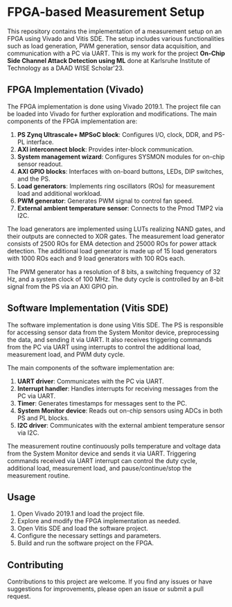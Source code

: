 # FPGA-based Measurement Setup

This repository contains the implementation of a measurement setup on an FPGA using Vivado and Vitis SDE. The setup includes various functionalities such as load generation, PWM generation, sensor data acquisition, and communication with a PC via UART. This is my work for the project **On-Chip Side Channel Attack Detection using ML** done at Karlsruhe Institute of Technology as a DAAD WISE Scholar'23.

## FPGA Implementation (Vivado)

The FPGA implementation is done using Vivado 2019.1. The project file can be loaded into Vivado for further exploration and modifications. The main components of the FPGA implementation are:

1. **PS Zynq Ultrascale+ MPSoC block**: Configures I/O, clock, DDR, and PS-PL interface.
2. **AXI interconnect block**: Provides inter-block communication.
3. **System management wizard**: Configures SYSMON modules for on-chip sensor readout.
4. **AXI GPIO blocks**: Interfaces with on-board buttons, LEDs, DIP switches, and the PS.
5. **Load generators**: Implements ring oscillators (ROs) for measurement load and additional workload.
6. **PWM generator**: Generates PWM signal to control fan speed.
7. **External ambient temperature sensor**: Connects to the Pmod TMP2 via I2C.

The load generators are implemented using LUTs realizing NAND gates, and their outputs are connected to XOR gates. The measurement load generator consists of 2500 ROs for EMA detection and 25000 ROs for power attack detection. The additional load generator is made up of 15 load generators with 1000 ROs each and 9 load generators with 100 ROs each.

The PWM generator has a resolution of 8 bits, a switching frequency of 32 Hz, and a system clock of 100 MHz. The duty cycle is controlled by an 8-bit signal from the PS via an AXI GPIO pin.

## Software Implementation (Vitis SDE)

The software implementation is done using Vitis SDE. The PS is responsible for accessing sensor data from the System Monitor device, preprocessing the data, and sending it via UART. It also receives triggering commands from the PC via UART using interrupts to control the additional load, measurement load, and PWM duty cycle.

The main components of the software implementation are:

1. **UART driver**: Communicates with the PC via UART.
2. **Interrupt handler**: Handles interrupts for receiving messages from the PC via UART.
3. **Timer**: Generates timestamps for messages sent to the PC.
4. **System Monitor device**: Reads out on-chip sensors using ADCs in both PS and PL blocks.
5. **I2C driver**: Communicates with the external ambient temperature sensor via I2C.

The measurement routine continuously polls temperature and voltage data from the System Monitor device and sends it via UART. Triggering commands received via UART interrupt can control the duty cycle, additional load, measurement load, and pause/continue/stop the measurement routine.

## Usage

1. Open Vivado 2019.1 and load the project file.
2. Explore and modify the FPGA implementation as needed.
3. Open Vitis SDE and load the software project.
4. Configure the necessary settings and parameters.
5. Build and run the software project on the FPGA.

## Contributing

Contributions to this project are welcome. If you find any issues or have suggestions for improvements, please open an issue or submit a pull request.
